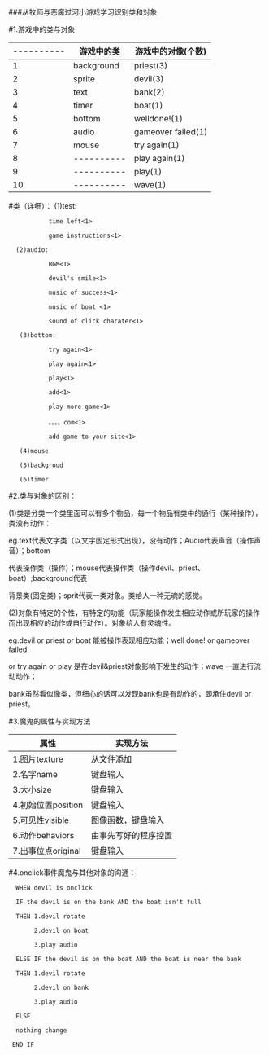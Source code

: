 ###从牧师与恶魔过河小游戏学习识别类和对象

#1.游戏中的类与对象

|----------|游戏中的类|游戏中的对像(个数)   |         
|----------|----------|----------         |
|   1      |background|priest(3)          |
|   2      |   sprite |devil(3)           |
|   3      |   text   |bank(2)            |
|   4      |   timer  |boat(1)            |
|   5      |   bottom |welldone!(1)       |
|   6      |   audio  |gameover failed(1) |
|   7      |   mouse  |try again(1)       |
|   8      |----------|play again(1)      |
|   9      |----------|play(1)            |
|   10     |----------|wave(1)            |

  #类（详细）：
      (1)test:
             
               time left<1>
                 
               game instructions<1>

      (2)audio:
               
               BGM<1>
                
               devil's smile<1>

               music of success<1>

               music of boat <1>

               sound of click charater<1>

       (3)bottom:

               try again<1>

               play again<1>

               play<1>

               add<1>

               play more game<1>

               。。。。com<1>

               add game to your site<1>
       
       (4)mouse

       (5)backgroud

       (6)timer

#2.类与对象的区别：
 
   (1)类是分类一个类里面可以有多个物品，每一个物品有类中的通行（某种操作），类没有动作：

   eg.text代表文字类（以文字固定形式出现），没有动作；Audio代表声音（操作声音）；bottom

   代表操作类（操作）；mouse代表操作类（操作devil、priest、boat）;background代表

   背景类(固定类)；sprit代表一类对象。类给人一种无魂的感觉。


   (2)对象有特定的个性，有特定的功能（玩家能操作发生相应动作或所玩家的操作而出现相应的动作或自行动作）。对象给人有灵魂性。

   eg.devil or priest or boat 能被操作表现相应功能；well done! or gameover failed 

   or try again or play 是在devil&priest对象影响下发生的动作；wave 一直进行流动动作；

   bank虽然看似像类，但细心的话可以发现bank也是有动作的，即承住devil or priest。

#3.魔鬼的属性与实现方法

  |属性|实现方法|
  |----|------|
  |1.图片texture|从文件添加| 
  | 2.名字name|键盘输入|
  |3.大小size|键盘输入|
  |4.初始位置position|键盘输入|
  |5.可见性visible|图像函数，键盘输入|
  |6.动作behaviors|由事先写好的程序控置|
  |7.出事位点original|键盘输入|

#4.onclick事件魔鬼与其他对象的沟通：

      WHEN devil is onclick
 
      IF the devil is on the bank AND the boat isn't full
      
      THEN 1.devil rotate 

           2.devil on boat 

           3.play audio
      
      ELSE IF the devil is on the boat AND the boat is near the bank
      
      THEN 1.devil rotate 

           2.devil on bank 

           3.play audio

      ELSE

      nothing change

     END IF 


 



                             



